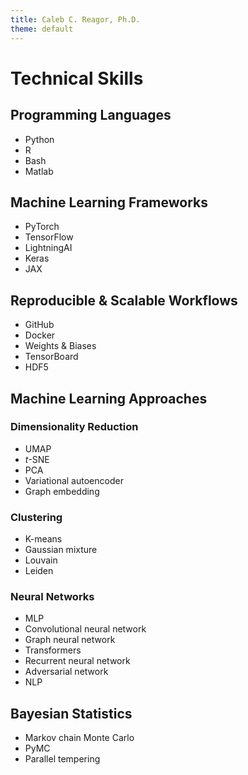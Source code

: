 ```yaml
---
title: Caleb C. Reagor, Ph.D.
theme: default
---
```


# Technical Skills
## Programming Languages
- Python
- R
- Bash
- Matlab

## Machine Learning Frameworks
- PyTorch
- TensorFlow
- LightningAI
- Keras
- JAX

## Reproducible & Scalable Workflows
- GitHub
- Docker
- Weights & Biases
- TensorBoard
- HDF5

## Machine Learning Approaches
### Dimensionality Reduction
- UMAP
- *t*-SNE
- PCA
- Variational autoencoder
- Graph embedding

### Clustering
- K-means
- Gaussian mixture
- Louvain
- Leiden

### Neural Networks
- MLP
- Convolutional neural network
- Graph neural network
- Transformers
- Recurrent neural network
- Adversarial network
- NLP

## Bayesian Statistics
- Markov chain Monte Carlo
- PyMC
- Parallel tempering
